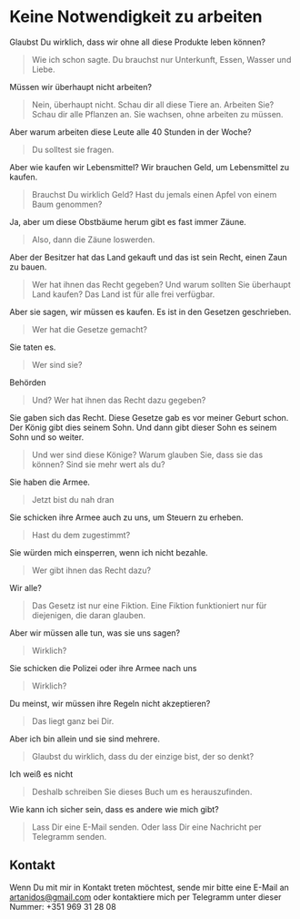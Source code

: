 # Keine Notwendigkeit zu arbeiten

Glaubst Du wirklich, dass wir ohne all diese Produkte leben können?
> Wie ich schon sagte. Du brauchst nur Unterkunft, Essen, Wasser und Liebe.

Müssen wir überhaupt nicht arbeiten?
> Nein, überhaupt nicht. Schau dir all diese Tiere an. Arbeiten Sie? Schau dir alle Pflanzen an. Sie wachsen, ohne arbeiten zu müssen.

Aber warum arbeiten diese Leute alle 40 Stunden in der Woche?
> Du solltest sie fragen.

Aber wie kaufen wir Lebensmittel? Wir brauchen Geld, um Lebensmittel zu kaufen.
> Brauchst Du wirklich Geld? Hast du jemals einen Apfel von einem Baum genommen?

Ja, aber um diese Obstbäume herum gibt es fast immer Zäune.
> Also, dann die Zäune loswerden.

Aber der Besitzer hat das Land gekauft und das ist sein Recht, einen Zaun zu bauen.
> Wer hat ihnen das Recht gegeben? Und warum sollten Sie überhaupt Land kaufen? Das Land ist für alle frei verfügbar.

Aber sie sagen, wir müssen es kaufen. Es ist in den Gesetzen geschrieben.
> Wer hat die Gesetze gemacht?

Sie taten es.
> Wer sind sie?

Behörden
> Und? Wer hat ihnen das Recht dazu gegeben?

Sie gaben sich das Recht. Diese Gesetze gab es vor meiner Geburt schon. Der König gibt dies seinem Sohn. Und dann gibt dieser Sohn es seinem Sohn und so weiter.
> Und wer sind diese Könige? Warum glauben Sie, dass sie das können? Sind sie mehr wert als du?

Sie haben die Armee.
> Jetzt bist du nah dran

Sie schicken ihre Armee auch zu uns, um Steuern zu erheben.
> Hast du dem zugestimmt?

Sie würden mich einsperren, wenn ich nicht bezahle.
> Wer gibt ihnen das Recht dazu?

Wir alle?
> Das Gesetz ist nur eine Fiktion. Eine Fiktion funktioniert nur für diejenigen, die daran glauben.

Aber wir müssen alle tun, was sie uns sagen?
> Wirklich?

Sie schicken die Polizei oder ihre Armee nach uns
> Wirklich?

Du meinst, wir müssen ihre Regeln nicht akzeptieren?
> Das liegt ganz bei Dir.

Aber ich bin allein und sie sind mehrere.
> Glaubst du wirklich, dass du der einzige bist, der so denkt?

Ich weiß es nicht
> Deshalb schreiben Sie dieses Buch um es herauszufinden.

Wie kann ich sicher sein, dass es andere wie mich gibt?
> Lass Dir eine E-Mail senden. Oder lass Dir eine Nachricht per Telegramm senden.


## Kontakt
Wenn Du mit mir in Kontakt treten möchtest, sende mir bitte eine E-Mail an [artanidos@gmail.com](mailto:artanidos@gmail.com) oder kontaktiere mich per Telegramm unter dieser Nummer: +351 969 31 28 08
